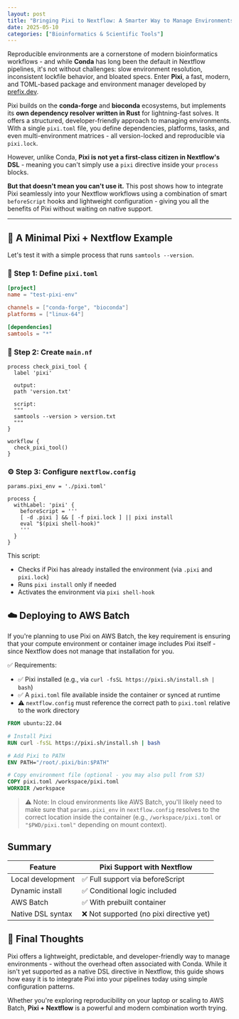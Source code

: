 ```yaml
---
layout: post
title: "Bringing Pixi to Nextflow: A Smarter Way to Manage Environments"
date: 2025-05-10
categories: ["Bioinformatics & Scientific Tools"]
---
```


Reproducible environments are a cornerstone of modern bioinformatics workflows - and while **Conda** has long been the default in Nextflow pipelines, it's not without challenges: slow environment resolution, inconsistent lockfile behavior, and bloated specs. Enter **Pixi**, a fast, modern, and TOML-based package and environment manager developed by [prefix.dev](https://prefix.dev/).

Pixi builds on the **conda-forge** and **bioconda** ecosystems, but implements its **own dependency resolver written in Rust** for lightning-fast solves. It offers a structured, developer-friendly approach to managing environments. With a single `pixi.toml` file, you define dependencies, platforms, tasks, and even multi-environment matrices - all version-locked and reproducible via `pixi.lock`.

However, unlike Conda, **Pixi is not yet a first-class citizen in Nextflow's DSL** - meaning you can't simply use a `pixi` directive inside your `process` blocks.

**But that doesn't mean you can't use it.** This post shows how to integrate Pixi seamlessly into your Nextflow workflows using a combination of smart `beforeScript` hooks and lightweight configuration - giving you all the benefits of Pixi without waiting on native support.

---

## 🧪 A Minimal Pixi + Nextflow Example

Let's test it with a simple process that runs `samtools --version`.

### 🧾 Step 1: Define `pixi.toml`

```toml
[project]
name = "test-pixi-env"

channels = ["conda-forge", "bioconda"]
platforms = ["linux-64"]

[dependencies]
samtools = "*"
```

### 🧬 Step 2: Create `main.nf`

```nextflow
process check_pixi_tool {
  label 'pixi'

  output:
  path 'version.txt'

  script:
  """
  samtools --version > version.txt
  """
}

workflow {
  check_pixi_tool()
}
```

### ⚙️ Step 3: Configure `nextflow.config`

```
params.pixi_env = './pixi.toml'

process {
  withLabel: 'pixi' {
    beforeScript = '''
    [ -d .pixi ] && [ -f pixi.lock ] || pixi install
    eval "$(pixi shell-hook)"
    '''
  }
}
```

This script:

- Checks if Pixi has already installed the environment (via `.pixi` and `pixi.lock`)
- Runs `pixi install` only if needed
- Activates the environment via `pixi shell-hook`

## ☁️ Deploying to AWS Batch

If you're planning to use Pixi on AWS Batch, the key requirement is ensuring that your compute environment or container image includes Pixi itself - since Nextflow does not manage that installation for you.

✅ Requirements:

- ✅ Pixi installed (e.g., via `curl -fsSL https://pixi.sh/install.sh | bash`)
- ✅ A `pixi.toml` file available inside the container or synced at runtime
- ⚠️ `nextflow.config` must reference the correct path to `pixi.toml` relative to the work directory

```Dockerfile
FROM ubuntu:22.04

# Install Pixi
RUN curl -fsSL https://pixi.sh/install.sh | bash

# Add Pixi to PATH
ENV PATH="/root/.pixi/bin:$PATH"

# Copy environment file (optional - you may also pull from S3)
COPY pixi.toml /workspace/pixi.toml
WORKDIR /workspace
```

> ⚠️ Note: In cloud environments like AWS Batch, you'll likely need to make sure that `params.pixi_env` in `nextflow.config` resolves to the correct location inside the container (e.g., `/workspace/pixi.toml` or `"$PWD/pixi.toml"` depending on mount context).

## Summary

| Feature | Pixi Support with Nextflow |
| --- | --- |
| Local development | ✅ Full support via beforeScript |
| Dynamic install | ✅ Conditional logic included |
| AWS Batch | ✅ With prebuilt container |
| Native DSL syntax | ❌ Not supported (no pixi directive yet) |

## 💬 Final Thoughts

Pixi offers a lightweight, predictable, and developer-friendly way to manage environments - without the overhead often associated with Conda. While it isn't yet supported as a native DSL directive in Nextflow, this guide shows how easy it is to integrate Pixi into your pipelines today using simple configuration patterns.

Whether you're exploring reproducibility on your laptop or scaling to AWS Batch, **Pixi + Nextflow** is a powerful and modern combination worth trying.
